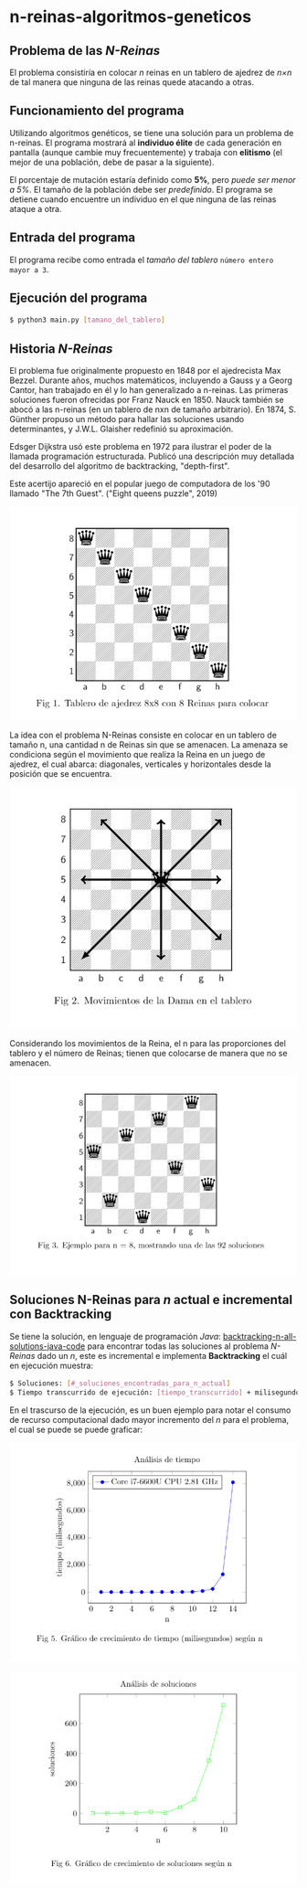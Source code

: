 # n-reinas-algoritmos-geneticos

## Problema de las _N-Reinas_
El problema consistiría en colocar _n_ reinas en un tablero de ajedrez de _n×n_
de tal manera que ninguna de las reinas quede atacando a otras.

## Funcionamiento del programa
Utilizando algoritmos genéticos, se tiene una solución para un
problema de n-reinas. El programa mostrará al **individuo élite** de
cada generación en pantalla (aunque cambie muy frecuentemente) y trabaja con **elitismo** (el mejor de una población, debe de pasar a la
siguiente).

El porcentaje de mutación estaría definido como **5%**, pero _puede ser
menor a 5%_. El tamaño de la población debe ser _predefinido_.
El programa se detiene cuando encuentre un individuo en el que
ninguna de las reinas ataque a otra.

## Entrada del programa
El programa recibe como entrada el _tamaño del tablero_ `número entero mayor a 3`.

## Ejecución del programa
```sh
$ python3 main.py [tamano_del_tablero] 
```
## Historia _N-Reinas_

El problema fue originalmente propuesto en 1848 por el ajedrecista Max Bezzel. Durante años, muchos matemáticos, incluyendo a Gauss y a Georg Cantor, han trabajado en él y lo han generalizado a n-reinas. Las primeras soluciones fueron ofrecidas por Franz Nauck en 1850. Nauck también se abocó a las n-reinas (en un tablero de nxn de tamaño arbitrario). En 1874, S. Günther propuso un método para hallar las soluciones usando determinantes, y J.W.L. Glaisher redefinió su aproximación.

Edsger Dijkstra usó este problema en 1972 para ilustrar el poder de la llamada programación estructurada. Publicó una descripción muy detallada del desarrollo del algoritmo de backtracking, "depth-first".

Este acertijo apareció en el popular juego de computadora de los '90 llamado "The 7th Guest". ("Eight queens puzzle", 2019)

![Figura 1](https://github.com/natanfdecastro/n-reinas-algoritmos-geneticos/blob/master/resources/Figura_1.png)

La idea con el problema N-Reinas consiste en colocar en un tablero de tamaño n, una cantidad n de Reinas
sin que se amenacen. La amenaza se condiciona según el movimiento que realiza la Reina en un juego de ajedrez, el cual abarca: diagonales, verticales y horizontales desde la posición que se encuentra. 

![Figura 2](https://github.com/natanfdecastro/n-reinas-algoritmos-geneticos/blob/master/resources/Figura_2.png)

Considerando los movimientos de la Reina, el n para las proporciones del tablero y el número de Reinas; tienen que colocarse de manera que no se amenacen.

![Figura 3](https://github.com/natanfdecastro/n-reinas-algoritmos-geneticos/blob/master/resources/Figura_3.png)

## Soluciones N-Reinas para _n_ actual e incremental con Backtracking

Se tiene la solución, en lenguaje de programación _Java_: [backtracking-n-all-solutions-java-code](https://github.com/natanfdecastro/n-reinas-algoritmos-geneticos/tree/master/backtracking-n-all-solutions-java) para encontrar todas las soluciones al problema _N-Reinas_ dado un _n_, este es incremental e implementa **Backtracking** el cuál en ejecución muestra:
```sh
$ Soluciones: [#_soluciones_encontradas_para_n_actual]
$ Tiempo transcurrido de ejecución: [tiempo_transcurrido] + milisegundos
```
En el trascurso de la ejecución, es un buen ejemplo para notar el consumo de recurso computacional dado mayor incremento del _n_ para el problema, el cual se puede se puede graficar:

![Figura 4](https://github.com/natanfdecastro/n-reinas-algoritmos-geneticos/blob/master/resources/Figura_4.png)

![Figura 5](https://github.com/natanfdecastro/n-reinas-algoritmos-geneticos/blob/master/resources/Figura_5.png)
